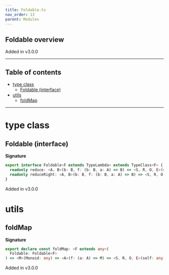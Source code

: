 ```yaml
---
title: Foldable.ts
nav_order: 13
parent: Modules
---
```


## Foldable overview

Added in v3.0.0

---

<h2 class="text-delta">Table of contents</h2>

- [type class](#type-class)
  - [Foldable (interface)](#foldable-interface)
- [utils](#utils)
  - [foldMap](#foldmap)

---

# type class

## Foldable (interface)

**Signature**

```ts
export interface Foldable<F extends TypeLambda> extends TypeClass<F> {
  readonly reduce: <A, B>(b: B, f: (b: B, a: A) => B) => <S, R, O, E>(self: Kind<F, S, R, O, E, A>) => B
  readonly reduceRight: <A, B>(b: B, f: (b: B, a: A) => B) => <S, R, O, E>(self: Kind<F, S, R, O, E, A>) => B
}
```

Added in v3.0.0

# utils

## foldMap

**Signature**

```ts
export declare const foldMap: <F extends any>(
  Foldable: Foldable<F>
) => <M>(Monoid: any) => <A>(f: (a: A) => M) => <S, R, O, E>(self: any) => M
```

Added in v3.0.0
